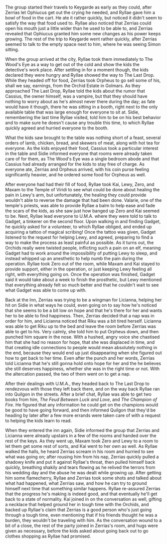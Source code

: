 The group started their travels to Keygarde as early as they could, after
Zerrias let Ophiucus get out the crying he needed, and Ryllae gave him a bowl
of food in the cart. He ate it rather quickly, but noticed it didn't seem to
satisfy the way that food used to. Ryllae also noticed that Zerrias could open
his mouth just a little wider than he used to be able to, and Zerrias revealed
that Ophiucus granted him some new changes as his power keeps growing. The rest
of the trip to Keygarde went rather quickly, after Zerrias seemed to talk to
the empty space next to him, where he was seeing Simon sitting.

When the group arrived at the city, Ryllae took them immediately to The Wood's
Eye as a way to get out of the cold and show the kids the detective's work
place. After settling in for a moment though, the kids declared they were
hungry and Ryllae showed the way to The Last Drop. While they headed off for
food, Zerrias took Orpheus to go sell some of his, shall we say, earnings, from
the Orchid Estate in Golmars. As they approached The Last Drop, Ryllae told the
kids about the rumor that Cassius, the owner himself, was a vampire, but that
they should have nothing to worry about as he's almost never there during the
day; as fate would have it though, there he was sitting in a booth, right next
to the only available table that was large enough for everyone to sit at.
Sidie, remembering the last time Ryllae visited, told him to be on his best
behavior and to make sure he doesn't cause any trouble this time, to which
Ryllae quickly agreed and hurried everyone to the booth.

What the kids saw brought to the table was nothing short of a feast, several
orders of lamb, chicken, bread, and skewers of meat, along with hot tea for
everyone. As the kids enjoyed their food, Cassius took a particular interest in
the table and Sidie informed everyone that rooms were already taken care of for
them, as The Wood's Eye was a single bedroom abode and that Cassius had already
arranged for the kids to stay free of charge. As everyone ate, Zerrias and
Orpheus arrived, with his coin purse feeling significantly heavier, and he
ordered some food for Orpheus as well.

After everyone had had their fill of food, Ryllae took Kai, Lewy, Zero, and
Maxam to the Temple of Viridi to see what could be done about healing the pain
in Lewy's arm, but unfortunately, the healing they could provide wouldn't able
to reverse the damage that had been done. Valarie, one of the temple's priests,
was able to provide Ryllae a balm to help ease and fade the scars of the kids,
as she saw just how banged up Zero and Kai seemed to be. Next, Ryllae lead
everyone to U.M.A. where they were told to talk to Gadget, a tinkerer on the
second floor. Upon walking in and finding Gadget, he quickly asked for a
volunteer, to which Ryllae obliged, and ended up acquiring a tattoo of magical
scribing! Once the tattoo was given, Gadget listened to the request for helping
Lewy, and agreed, preparing to find a way to make the process as least painful
as possible. As it turns out, the Orchids really were twisted people,
inflicting such a pain on an elf, meaning Gadget had to work around the
impossibility of putting Lewy to sleep, and instead whipped up an anesthetic to
help numb the pain during the operation. Ryllae took Zero out of the room,
while Maxam and Kai stayed to provide support, either in the operation, or just
keeping Lewy feeling all right, with everything going on. Once the operation
was finished, Gadget said it would take about a week to finish the prosthetic,
but Lewy mentioned that everything already felt so much better and that he
couldn't wait to see what Gadget was able to come up with.

Back at the Inn, Zerrias was trying to be a wingman for Licianna, helping her
hit on Sidie in what ways he could, even going on to say how he's noticed that
she seems to be a bit low on hope and that he's there for her and wants her to
be able to find happiness. Then, Zerrias decided that a nap was in order for
him, and Licianna noticed that Riku was a bit tired herself. Licianna was able
to get Riku up to the bed and leave the room before Zerrias was able to get to
his. Very calmly, she told him to put Orpheus down, and then punched him square
in the nose. With a hushed, angry voice she chastised him that she had no
reason for hope, that she was displaced in time, and that creating idle
connections to people would mean absolutely nothing in the end, because they
would end up just disappearing when she figured out how to get back to her
time. Even after the punch and her words, Zerrias told Licianna that he's still
gonna hold onto hope for her and the he believes she still deserves happiness,
whether she was in the right time or not. With the altercation passed, the two
of them went on to get a nap.

After their dealings with U.M.A., they headed back to The Last Drop to
rendezvous with those they left back there, and on the way back Ryllae ran into
Quilgon in the streets. After a brief chat, Ryllae was able to get two books
from him, _The Feud Between Luck and Love_, and _The Champion of Fire_. He
figured that any information he could get on the champions would be good to
have going forward, and then informed Quilgon that they'd be heading by later
after a few more errands were taken care of with a request to helping the kids
learn to read.

When they entered the inn again, Sidie informed the group that Zerrias and
Licianna were already upstairs in a few of the rooms and handed over the rest
of the keys. As they went up, Maxam took Zero and Lewy to a room to let them
get some rest of sorts, and Kai went to her own as well. As Ryllae walked the
halls, he heard Zerrias scream in his room and hurried to see what was going
on; after rousing him from his nap, Zerrias quickly pulled a shadowy knife and
put it against Ryllae's throat, then pulled himself back quickly, breathing
shakily and tears flowing as he relived the terrors from his wedding day and
the abuse he was dealt while growing up. After getting him some flamecherry,
Ryllae and Zerrias took some shots and talked about what had happened, what
Zerrias saw, and how he can try to ground himself next time that something
similar happens. Ryllae re-assured Zerrias that the progress he's making is
indeed good, and that eventually he'll get back to a state of normality. Kai
joined in on the conversation as well, gifting a necklace that helped ground
her in tough time with the Orchids, and backed up Ryllae's claim that Zerrias
is a good person who's just going through a tough time, even mentioning that if
his friends thought he was a burden, they wouldn't be traveling with him. As
the conversation wound to a bit of a close, the rest of the party joined in
Zerrias's room, and hugs were given as necessary, before the kids asked about
going back out to go clothes shopping as Ryllae had promised.
